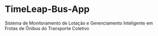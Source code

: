 # TimeLeap-Bus-App
Sistema de Monitoramento de Lotação e Gerenciamento Inteligente em Frotas de Ônibus do Transporte Coletivo

